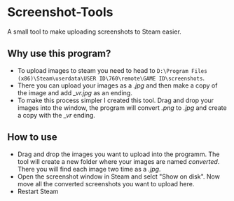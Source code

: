 # Screenshot-Tools
A small tool to make uploading screenshots to Steam easier.

## Why use this program?
* To upload images to steam you need to head to ``` D:\Program Files (x86)\Steam\userdata\USER ID\760\remote\GAME ID\screenshots ```.
* There you can upload your images as a *.jpg* and then make a copy of the image and add *_vr.jpg* as an ending.
* To make this process simpler I created this tool. Drag and drop your images into the window, the program will convert *.png* to *.jpg* and create a copy with the *_vr* ending.

## How to use
* Drag and drop the images you want to upload into the programm. The tool will create a new folder where your images are named *converted*. There you will find each image two time as a *.jpg*. 
* Open the screenshot window in Steam and selct "Show on disk". Now move all the converted screenshots you want to upload here.
* Restart Steam

